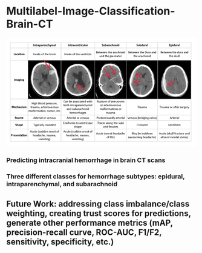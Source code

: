 # Multilabel-Image-Classification-Brain-CT

![example](https://github.com/DrewAfromsky/Multilabel-Image-Classification-Brain-CT/blob/master/ich.png "example") 

### Predicting intracranial hemorrhage in brain CT scans

### Three different classes for hemorrhage subtypes: epidural, intraparenchymal, and subarachnoid

## Future Work: addressing class imbalance/class weighting, creating trust scores for predictions, generate other performance metrics (mAP, precision-recall curve, ROC-AUC, F1/F2, sensitivity, specificity, etc.)
